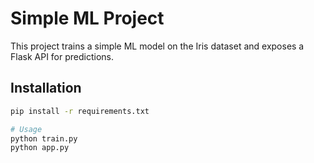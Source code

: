 # Simple ML Project

This project trains a simple ML model on the Iris dataset and exposes a Flask API for predictions.

## Installation

```bash
pip install -r requirements.txt

# Usage
python train.py
python app.py